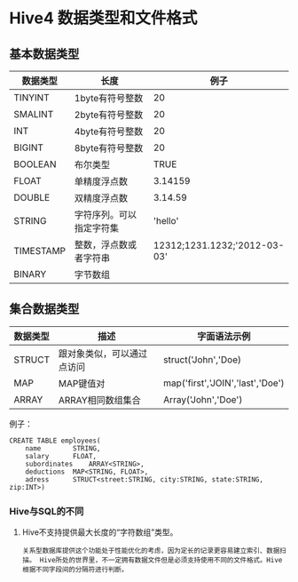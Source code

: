 # Hive4 数据类型和文件格式

## 基本数据类型

| 数据类型  | 长度                     | 例子                         |
| --------- | ------------------------ | ---------------------------- |
| TINYINT   | 1byte有符号整数          | 20                           |
| SMALINT   | 2byte有符号整数          | 20                           |
| INT       | 4byte有符号整数          | 20                           |
| BIGINT    | 8byte有符号整数          | 20                           |
| BOOLEAN   | 布尔类型                 | TRUE                         |
| FLOAT     | 单精度浮点数             | 3.14159                      |
| DOUBLE    | 双精度浮点数             | 3.14.59                      |
| STRING    | 字符序列。可以指定字符集 | 'hello'                      |
| TIMESTAMP | 整数，浮点数或者字符串   | 12312;1231.1232;'2012-03-03' |
| BINARY    | 字节数组                 |                              |

## 集合数据类型

| 数据类型 | 描述                       | 字面语法示例                     |
| -------- | -------------------------- | -------------------------------- |
| STRUCT   | 跟对象类似，可以通过点访问 | struct('John','Doe)              |
| MAP      | MAP键值对                  | map('first','JOIN','last','Doe') |
| ARRAY    | ARRAY相同数组集合          | Array('John','Doe')              |

例子：

```
CREATE TABLE employees(
	name		STRING,
	salary		FLOAT,
	subordinates	ARRAY<STRING>,
	deductions	MAP<STRING, FLOAT>,
	adress		STRUCT<street:STRING, city:STRING, state:STRING, zip:INT>)
```

### Hive与SQL的不同

1. Hive不支持提供最大长度的“字符数组”类型。

   ```
   关系型数据库提供这个功能处于性能优化的考虑，因为定长的记录更容易建立索引、数据扫描。 Hive所处的世界里，不一定拥有数据文件但是必须支持使用不同的文件格式。Hive根据不同字段间的分隔符进行判断。
   ```


